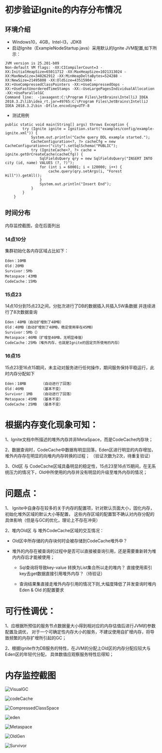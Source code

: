 # 初步验证Ignite的内存分布情况

## 环境介绍

* Windows10，4GB，Intel-I3，JDK8
* 启动Ignite（ExampleNodeStartup.java）采用默认的Ignite JVM配置,如下所示：
 ```$xslt
JVM version is 25.201-b09
Non-default VM flags: -XX:CICompilerCount=3 -XX:InitialHeapSize=65011712 -XX:MaxHeapSize=1021313024 -XX:MaxNewSize=340262912 -XX:MinHeapDeltaBytes=524288 -XX:NewSize=21495808 -XX:OldSize=43515904 -XX:+UseCompressedClassPointers -XX:+UseCompressedOops -XX:+UseFastUnorderedTimeStamps -XX:-UseLargePagesIndividualAllocation -XX:+UseParallelGC
Command line:  -javaagent:C:\Program Files\JetBrains\IntelliJ IDEA 2018.3.2\lib\idea_rt.jar=49765:C:\Program Files\JetBrains\IntelliJ IDEA 2018.3.2\bin -Dfile.encoding=UTF-8
```
* 测试用例
```$xslt
public static void main(String[] args) throws Exception {
        try (Ignite ignite = Ignition.start("examples/config/example-ignite.xml")) {
            System.out.println("Cache query DDL example started.");
            CacheConfiguration<?, ?> cacheCfg = new CacheConfiguration<>("city").setSqlSchema("PUBLIC");
            try (IgniteCache<?, ?> cache = ignite.getOrCreateCache(cacheCfg)) {
                SqlFieldsQuery qry = new SqlFieldsQuery("INSERT INTO city (id, name) VALUES (?, ?)");
                for (int i = 60001; i < 120000; i++) {
                    cache.query(qry.setArgs(i, "Forest Hill")).getAll();
                }
                System.out.println("Insert End");
            }
        }
    }
```

## 时间分布
内存监控截图，会在后面列出
### 14点10分
集群初始化各内存区域占比如下：
```$xslt
Eden：10MB
Old：20MB
Survivor：5Mb
Metaspace：43MB
CodeCache：15Mb
```
### 15点23
14点10分到15点23之间，分批次进行了DB的数据插入共插入5W条数据 并连续进行了8次数据查询
```$xslt
Eden：48MB（自动扩增到了48MB）
Old：48MB（自动扩增到了48MB，稳定使用率在45MB）
Survivor：5Mb（）
Metaspace：46MB（扩增至46MB，无明显峰值）
CodeCache：25Mb（堆外内存，也就是Ignite的固定页所使用的内存）
```
### 16点15
15点23至16点15期间，未主动对服务进行任何操作，期间服务保持平稳运行，此时内存分配如下
```$xslt
Eden：18MB       （自动进行了回落）
Old：46MB        （基本不变）
Survivor：1MB    （自动进行了回落）
Metaspace：45MB  （基本不变）
CodeCache：25MB  （基本不变）
```

# 根据内存变化现象可知：

1、Ignite文档中所描述的堆外内存并非MetaSpace，而是CodeCache内存块；

2、数据查询时，CodeCache中数据有明显回落，Eden区进行明显的内存增加，堆外内存存在明显的向堆内内存转换的过程；
 （验证次数为2次，待重复验证）

3、Old区 与 CodeCache区域具备明显的稳定性，15点23至16点15期间，在无系统压力的情况下，Old中所使用的内存并没有明显的升级至堆外内存的情况；

# 问题点：
     
1、 Ignite中自身存在较多的关于内存的配置项，针对默认页面大小，固化内存，初始化堆外区域的默认大小等配置，
这些内存区域的配置暂不确认对内存分配的具体影响（但是与GC的优化，理论上不存在冲突）

2、堆内Old区 与 堆外CodeCache区域的交互情况：

* Old区中所存储的内存块何时会被存储到CodeCache堆外中？

* 堆外的内存在被查询的过程中是否可以直接被查询引用，还是需要重新转为堆内内存后才能被使用；

    * Sql查询将导致key-value 转换为List集合所以走的堆内？ 直接使用索引key去get数据直接引用堆外内存？（待验证）
    
    * 查询结果集直接走堆外内存引用的情况下则,大幅度降低了并发查询时堆内Eden & Old 的配置要求


# 可行性调优：

1、应根据所预估的服务节点数据量大小得到相对应的内存估值后进行JVM的参数配置及调优，
对于一个可确定性内存大小的服务，不建议使用自扩增内存，将导致频繁的内存扩增所引起的GC；

2、根据Ignite作为DB服务的特性，在JVM的分配上Old区的内存分配应较大与Eden区的年轻代分配，
具体数值应观察服务特性后得知；


# 内存监控截图

![VisualGC](/img/20200428/VisualGC.jpg)

![codeCache](/img/20200428/codeCache.jpg)

![CompressedClassSpace](/img/20200428/CompressedClassSpace.jpg)

![eden](/img/20200428/eden.jpg)

![Metaspace](/img/20200428/Metaspace.jpg)

![OldGen](/img/20200428/OldGen.jpg)

![Survivor](/img/20200428/Survivor.jpg)

